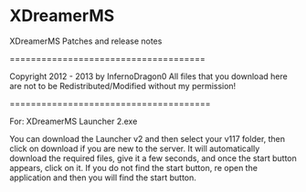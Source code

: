 XDreamerMS
==========

XDreamerMS Patches and release notes

=====================================

Copyright 2012 - 2013 by InfernoDragon0
All files that you download here are not to be Redistributed/Modified without my permission!

======================================

For: XDreamerMS Launcher 2.exe

You can download the Launcher v2 and then select your v117 folder, then click on download if you are new to the server.
It will automatically download the required files, give it a few seconds, and once the start button appears, click on it.
If you do not find the start button, re open the application and then you will find the start button.